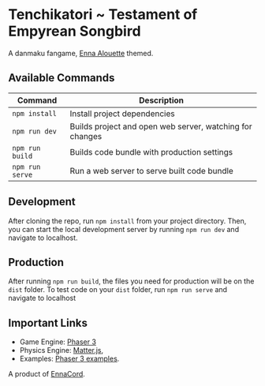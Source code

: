 # Tenchikatori ~ Testament of Empyrean Songbird
A danmaku fangame, [Enna Alouette](https://www.youtube.com/channel/UCR6qhsLpn62WVxCBK1dkLow?sub_confirmation=1) themed.

## Available Commands

| Command | Description |
|---------|-------------|
| `npm install` | Install project dependencies |
| `npm run dev` | Builds project and open web server, watching for changes |
| `npm run build` | Builds code bundle with production settings  |
| `npm run serve` | Run a web server to serve built code bundle |

## Development

After cloning the repo, run `npm install` from your project directory. Then, you can start the local development
server by running `npm run dev` and navigate to localhost.

## Production

After running `npm run build`, the files you need for production will be on the `dist` folder. To test code on your `dist` folder, run `npm run serve` and navigate to localhost

## Important Links

- Game Engine: [Phaser 3](https://newdocs.phaser.io/docs/) 
- Physics Engine: [Matter.js](https://brm.io/matter-js/), 
- Examples: [Phaser 3 examples](http://labs.phaser.io/index.html).

A product of [EnnaCord](https://discord.gg/enna).